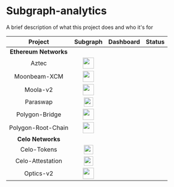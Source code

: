 # Subgraph-analytics

A brief description of what this project does and who it's for

|        Project     | Subgraph     |       Dashboard          |  Status   |
| :-----------------: | :-----------: | :------------------------:|:--------:  |
|**Ethereum Networks**|              |             |             |
|         Aztec      |<img src="images/favicon.ico" width="30" height="30">            |                          |           |
|     Moonbeam-XCM   |<img src="images/favicon.ico" width="30" height="30">              |                          |           |
|      Moola-v2      |<img src="images/favicon.ico" width="30" height="30">              |                          |           |
|       Paraswap     |<img src="images/favicon.ico" width="25" height="25">              |                          |           |
|    Polygon-Bridge  |<img src="images/favicon.ico" width="30" height="30">              |                          |           |
| Polygon-Root-Chain |<img src="images/favicon.ico" width="30" height="30">              |                          |           |
|**Celo Networks**|               |              |             |
|     Celo-Tokens    |<img src="images/celo_icon.ico" width="25" height="25">              |                          |           |
|   Celo-Attestation |<img src="images/celo_icon.ico" width="25" height="25">              |                          |           |
|      Optics-v2     |<img src="images/celo_icon.ico" width="30" height="30">              |                          |           |

